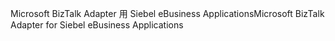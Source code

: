 <span data-ttu-id="a3f51-101">Microsoft BizTalk Adapter 用 Siebel eBusiness Applications</span><span class="sxs-lookup"><span data-stu-id="a3f51-101">Microsoft BizTalk Adapter for Siebel eBusiness Applications</span></span>
